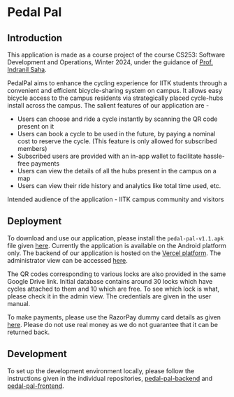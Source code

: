 # Pedal Pal 
## Introduction
This application is made as a course project of the course CS253: Software Development and Operations, Winter 2024, under the guidance of [Prof. Indranil Saha](https://www.cse.iitk.ac.in/users/isaha/). 

PedalPal aims to enhance the cycling experience for IITK students through a convenient and efficient bicycle-sharing system on campus. It allows easy bicycle access to the campus residents via strategically placed cycle-hubs install across the campus. The salient features of our application are - 
- Users can choose and ride a cycle instantly by scanning the QR code present on it
- Users can book a cycle to be used in the future, by paying a nominal cost to reserve the cycle. (This feature is only allowed for subscribed members)
- Subscribed users are provided with an in-app wallet to facilitate hassle-free payments
- Users can view the details of all the hubs present in the campus on a map
- Users can view their ride history and analytics like total time used, etc.

Intended audience of the application - IITK campus community and visitors

## Deployment
To download and use our application, please install the `pedal-pal-v1.1.apk` file given [here](https://drive.google.com/drive/folders/1NgxvJv4w105I9mXTnCMT2q3f57FX7lac?usp=sharing). Currently the application is available on the Android platform only. The backend of our application is hosted on the [Vercel platform](vercel.com). The administrator view can be accessed [here](https://pedal-pal-backend.vercel.app/admin/).

The QR codes corresponding to various locks are also provided in the same Google Drive link. Initial database contains around 30 locks which have cycles attached to them and 10 which are free. To see which lock is what, please check it in the admin view. The credentials are given in the user manual. 

To make payments, please use the RazorPay dummy card details as given [here](https://razorpay.com/docs/payments/payments/test-card-details#test-card-for-indian-payments). Please do not use real money as we do not guarantee that it can be returned back.

## Development 
To set up the development environment locally, please follow the instructions given in the individual repositories, [pedal-pal-backend](https://github.com/Pedal-Pal-CS253/pedal-pal-backend/) and [pedal-pal-frontend](https://github.com/Pedal-Pal-CS253/pedal-pal-frontend/).
